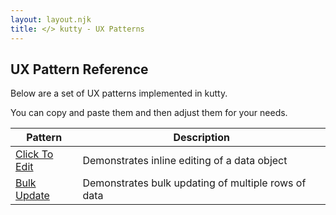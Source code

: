 ```yaml
---
layout: layout.njk
title: </> kutty - UX Patterns
---
```


## UX Pattern Reference

Below are a set of UX patterns implemented in kutty.  

You can copy and paste them and then adjust them for your needs.

| Pattern | Description |
|-----------|-------------|
| [Click To Edit](/examples/click-to-edit) | Demonstrates inline editing of a data object
| [Bulk Update](/examples/bulk-update) | Demonstrates bulk updating of multiple rows of data
